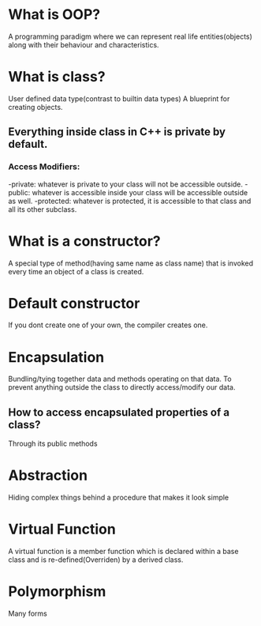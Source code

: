 # What is OOP?
A programming paradigm where we can represent real life entities(objects) along with their behaviour and characteristics.

# What is class?
User defined data type(contrast to builtin data types)
A blueprint for creating objects.

## Everything inside class in C++ is private by default.
### Access Modifiers:

-private: whatever is private to your class will not be accessible outside.
-public: whatever is accessible inside your class will be accessible outside as well.
-protected: whatever is protected, it is accessible to that class and all its other subclass.

# What is a constructor?
A special type of method(having same name as class name) that is invoked every time an object of a class is created.

# Default constructor
If you dont create one of your own, the compiler creates one.

# Encapsulation
Bundling/tying together data and methods operating on that data.
To prevent anything outside the class to directly access/modify our data.
## How to access encapsulated properties of a class?
Through its public methods

# Abstraction
Hiding complex things behind a procedure that makes it look simple

# Virtual Function
A virtual function is a member function which is declared within a base class and is re-defined(Overriden) by a derived class.

# Polymorphism
Many forms
